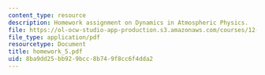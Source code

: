 ```yaml
---
content_type: resource
description: Homework assignment on Dynamics in Atmospheric Physics.
file: https://ol-ocw-studio-app-production.s3.amazonaws.com/courses/12-810-dynamics-of-the-atmosphere-spring-2008/8ba9dd25bb929bcc8b749f8cc6f4dda2_homework_5.pdf
file_type: application/pdf
resourcetype: Document
title: homework_5.pdf
uid: 8ba9dd25-bb92-9bcc-8b74-9f8cc6f4dda2
---
```

